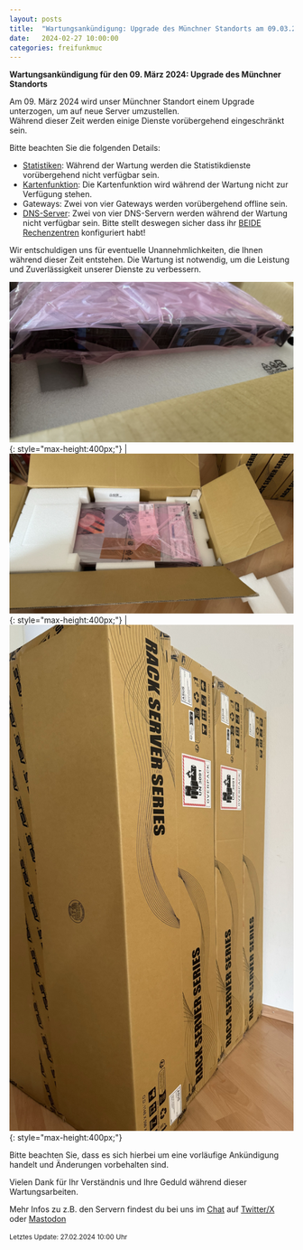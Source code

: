 ```yaml
---
layout: posts
title:  "Wartungsankündigung: Upgrade des Münchner Standorts am 09.03.2024"
date:   2024-02-27 10:00:00
categories: freifunkmuc
---
```


**Wartungsankündigung für den 09. März 2024: Upgrade des Münchner Standorts**

Am 09. März 2024 wird unser Münchner Standort einem Upgrade unterzogen, um auf neue Server umzustellen.  
Während dieser Zeit werden einige Dienste vorübergehend eingeschränkt sein.  
   
Bitte beachten Sie die folgenden Details:  
- [Statistiken](https://stats.ffmuc.net/): Während der Wartung werden die Statistikdienste vorübergehend nicht verfügbar sein.
- [Kartenfunktion](https://map.ffmuc.net/): Die Kartenfunktion wird während der Wartung nicht zur Verfügung stehen.
- Gateways: Zwei von vier Gateways werden vorübergehend offline sein.
- [DNS-Server](https://ffmuc.net/wiki/doku.php?id=knb:dns): Zwei von vier DNS-Servern werden während der Wartung nicht verfügbar sein. Bitte stellt deswegen sicher dass ihr [BEIDE Rechenzentren](https://ffmuc.net/wiki/doku.php?id=knb:dns) konfiguriert habt!

Wir entschuldigen uns für eventuelle Unannehmlichkeiten, die Ihnen während dieser Zeit entstehen. Die Wartung ist notwendig, um die Leistung und Zuverlässigkeit unserer Dienste zu verbessern.

![Neue Server 1](/assets/posts/2024-02-27-upgrade1.jpeg){: style="max-height:400px;"} | ![Neue Server 2](/assets/posts/2024-02-27-upgrade2.jpeg){: style="max-height:400px;"} | ![Neue Server 3](/assets/posts/2024-02-27-upgrade3.jpeg){: style="max-height:400px;"}

Bitte beachten Sie, dass es sich hierbei um eine vorläufige Ankündigung handelt und Änderungen vorbehalten sind. 

Vielen Dank für Ihr Verständnis und Ihre Geduld während dieser Wartungsarbeiten.

Mehr Infos zu z.B. den Servern findest du bei uns im [Chat](https://chat.ffmuc.net) auf [Twitter/X](https://twitter.com/FreifunkMUC/status/1762382921451684233) oder [Mastodon](https://social.ffmuc.net/@freifunkMUC)


<small>Letztes Update: 27.02.2024 10:00 Uhr</small>